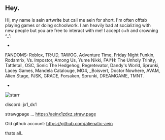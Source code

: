 ## Hey.
Hi, my name is aein artwrite but call me aein for short. I'm often offtab playing games or doing schoolwork. I am heavily bad at socializing with new people but you are free to interact with me! I accept c+h and crowning ^_^.

-

FANDOMS: Roblox, TR:UD, TAWOG, Adventure Time, Friday Night Funkin, Rodamrix, Vs. Impostor, Among Us, Yume Nikki, FAI†H: The Unholy Trinity, Tattletail, OSC, Sonic The Hedgehog, Regretevator, Dandy's World, Sprunki, Lacey Games, Mandela Catalouge, MO4, _Boisvert, Doctor Nowhere, AVAM, Alien Stage, PJSK, GRACE, Forsaken, Sprunki, DREAMGAME, TMNT.

-

![starr](https://github.com/user-attachments/assets/1e08fc38-d06f-4d6c-aed2-ddcde4a5f022)

discord: jx1_dx1

strawgpage ... https://aeinx1zdxz.straw.page

Old github account: https://github.com/alienatic-aein

thats all..
